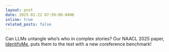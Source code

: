 ```yaml
---
layout: post
date: 2025-01-22 07:59:00-0400
inline: true
related_posts: false
---
```


Can LLMs untangle who’s who in complex stories? Our NAACL 2025 paper, [IdentifyMe](https://aclanthology.org/2025.naacl-short.64.pdf), puts them to the test with a new coreference benchmark!